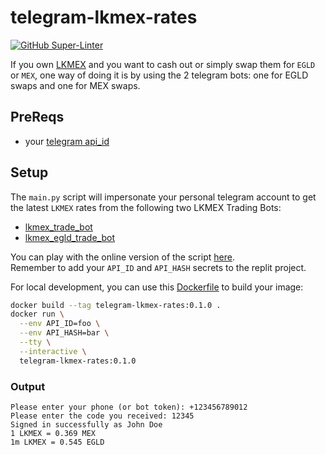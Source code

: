 # telegram-lkmex-rates

[![GitHub Super-Linter](https://github.com/jokeru/telegram-lkmex-rates/workflows/Lint%20Code%20Base/badge.svg)](https://github.com/marketplace/actions/super-linter)

If you own [LKMEX](https://docs.maiar.exchange/maiar-exchange-features/locked-mex-insights/what-is-LKMEX/) and you want to cash out or simply swap them for `EGLD` or `MEX`, one way of doing it is by using the 2 telegram bots: one for EGLD swaps and one for MEX swaps.  


## PreReqs

* your [telegram api_id](https://core.telegram.org/api/obtaining_api_id)


## Setup

The `main.py` script will impersonate your personal telegram account to get the latest `LKMEX` rates from the following two LKMEX Trading Bots:  
- [lkmex_trade_bot](https://t.me/LKMEX_Trade_Bot?start=5034333397)  
- [lkmex_egld_trade_bot](https://t.me/LKMEX_EGLD_Trade_Bot?start=5034333397)  

You can play with the online version of the script [here](https://replit.com/@jokeru/telegram-lkmex-rates#main.py).  
Remember to add your `API_ID` and `API_HASH` secrets to the replit project.  

For local development, you can use this [Dockerfile](Dockerfile) to build your image:  
```bash
docker build --tag telegram-lkmex-rates:0.1.0 .
docker run \
  --env API_ID=foo \
  --env API_HASH=bar \
  --tty \
  --interactive \
  telegram-lkmex-rates:0.1.0
```

### Output
```raw
Please enter your phone (or bot token): +123456789012
Please enter the code you received: 12345
Signed in successfully as John Doe
1 LKMEX = 0.369 MEX
1m LKMEX = 0.545 EGLD
```

